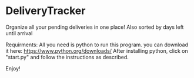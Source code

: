 # DeliveryTracker
Organize all your pending deliveries in one place! Also sorted by days left until arrival

Requirments:
All you need is python to run this program. you can download it here:
https://www.python.org/downloads/
After installing python, click on "start.py" and follow the instructions as described.

Enjoy!
